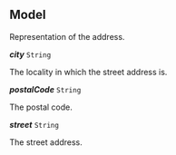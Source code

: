 

## Model



Representation of the address.





  
<article>

***city*** `String` 

The locality in which the street address is.

</article>
<article>

***postalCode*** `String` 

The postal code.

</article>
<article>

***street*** `String` 

The street address.

</article>

